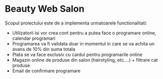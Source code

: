 
# Beauty Web Salon

Scopul proiectului este de a implementa urmatoarele functionalitati:
- Utilizatorii isi vor crea cont pentru a putea face o programare online, calendar programari
- Programarea va fi validata doar in momentul in care se va achita un avans de 10% din suma totala
- Plata se va face exclusiv cu cardul pentru programarile online
- Magazin online de produse din salon (hairstyling, etc....) + filtrare cat produse
- Email de confirmare programare
